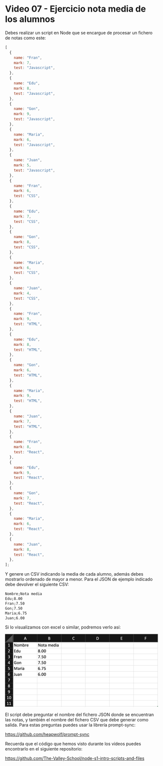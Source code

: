 # Video 07 - Ejercicio nota media de los alumnos

Debes realizar un script en Node que se encargue de procesar un fichero de notas como este:

```javascript
[
  {
    name: "Fran",
    mark: 7,
    test: "Javascript",
  },
  {
    name: "Edu",
    mark: 8,
    test: "Javascript",
  },
  {
    name: "Gon",
    mark: 9,
    test: "Javascript",
  },
  {
    name: "Maria",
    mark: 6,
    test: "Javascript",
  },
  {
    name: "Juan",
    mark: 5,
    test: "Javascript",
  },
  {
    name: "Fran",
    mark: 6,
    test: "CSS",
  },
  {
    name: "Edu",
    mark: 7,
    test: "CSS",
  },
  {
    name: "Gon",
    mark: 8,
    test: "CSS",
  },
  {
    name: "Maria",
    mark: 6,
    test: "CSS",
  },
  {
    name: "Juan",
    mark: 4,
    test: "CSS",
  },
  {
    name: "Fran",
    mark: 9,
    test: "HTML",
  },
  {
    name: "Edu",
    mark: 8,
    test: "HTML",
  },
  {
    name: "Gon",
    mark: 6,
    test: "HTML",
  },
  {
    name: "Maria",
    mark: 9,
    test: "HTML",
  },
  {
    name: "Juan",
    mark: 7,
    test: "HTML",
  },
  {
    name: "Fran",
    mark: 8,
    test: "React",
  },
  {
    name: "Edu",
    mark: 9,
    test: "React",
  },
  {
    name: "Gon",
    mark: 7,
    test: "React",
  },
  {
    name: "Maria",
    mark: 6,
    test: "React",
  },
  {
    name: "Juan",
    mark: 8,
    test: "React",
  },
];
```

Y genere un CSV indicando la media de cada alumno, además debes mostrarlo ordenado de mayor a menor. Para el JSON de ejemplo indicado debe devolver el siguiente CSV:

```csv
Nombre;Nota media
Edu;8.00
Fran;7.50
Gon;7.50
Maria;6.75
Juan;6.00
```

Si lo visualizamos con excel o similar, podremos verlo así:

![notas.png](/docs/assets/notas.png)

El script debe preguntar el nombre del fichero JSON donde se encuentran las notas, y también el nombre del fichero CSV que debe generar como salida. Para estas preguntas puedes usar la librería prompt-sync:

<https://github.com/heapwolf/prompt-sync>

Recuerda que el código que hemos visto durante los vídeos puedes encontrarlo en el siguiente repositorio:

<https://github.com/The-Valley-School/node-s1-intro-scripts-and-files>
